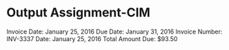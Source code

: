 # Output Assignment-CIM

Invoice Date: January 25, 2016
Due Date: January 31, 2016
Invoice Number: INV-3337
Date: January 25, 2016
Total Amount Due: $93.50
